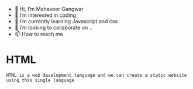 - 👋 Hi, I’m Mahaveer Gangwar
- 👀 I’m interested in coding
- 🌱 I’m currently learning Javascript and css
- 💞️ I’m looking to collaborate on ..
- 📫 How to reach me 

<!---
Veerukurmi/Veerukurmi is a ✨ special ✨ repository because its `README.md` (this file) appears on your GitHub profile.
You can click the Preview link to take a look at your changes.
--->

# HTML
`HTML is a web development language and we can create a static website using this single language`
